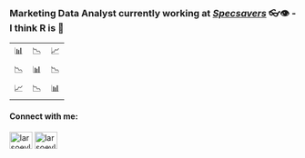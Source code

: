 <h3 align="left">Marketing Data Analyst currently working at <a href="https://www.specsavers.com/"><i>Specsavers</i></a> 👓👁️ - I think R is 🤌</h3>
<table style="width:100%">
  <tr>
    <td>📊</td>
    <td>📉</td>
    <td>📈</td>
  </tr>
  <tr>
    <td>📉</td>
    <td>📊</td>
    <td>📉</td>
  </tr>
  <tr>
    <td>📈</td>
    <td>📉</td>
    <td>📊</td>
  </tr>
</table>
<h4 align="left">Connect with me:</h3>
<p align="left">
<a href="https://twitter.com/larsoevlisen" target="blank"><img align="center" src="https://cdn.jsdelivr.net/npm/simple-icons@3.0.1/icons/twitter.svg" alt="larsoevlisen" height="30" width="40" /></a>
<a href="https://linkedin.com/in/larsoevlisen" target="blank"><img align="center" src="https://cdn.jsdelivr.net/npm/simple-icons@3.0.1/icons/linkedin.svg" alt="larsoevlisen" height="30" width="40" /></a>
</p>
